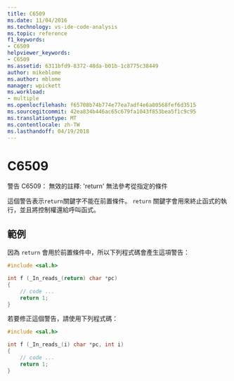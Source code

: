 ```yaml
---
title: C6509
ms.date: 11/04/2016
ms.technology: vs-ide-code-analysis
ms.topic: reference
f1_keywords:
- C6509
helpviewer_keywords:
- C6509
ms.assetid: 6311bfd9-8372-48da-b01b-1c8775c38449
author: mikeblome
ms.author: mblome
manager: wpickett
ms.workload:
- multiple
ms.openlocfilehash: f65708b74b774e77ea7adf4e6a80568fef6d3515
ms.sourcegitcommit: 42ea834b446ac65c679fa1043f853bea5f1c9c95
ms.translationtype: MT
ms.contentlocale: zh-TW
ms.lasthandoff: 04/19/2018
---
```

# <a name="c6509"></a>C6509
警告 C6509： 無效的註釋: 'return' 無法參考從指定的條件

 這個警告表示`return`關鍵字不能在前置條件。 `return` 關鍵字會用來終止函式的執行，並且將控制權還給呼叫函式。

## <a name="example"></a>範例
 因為 `return` 會用於前置條件中，所以下列程式碼會產生這項警告：

```cpp
#include <sal.h>

int f (_In_reads_(return) char *pc)
{
    // code ...
    return 1;
}
```

 若要修正這個警告，請使用下列程式碼：

```cpp
#include <sal.h>

int f (_In_reads_(i) char *pc, int i)
{
    // code ...
    return 1;
}
```